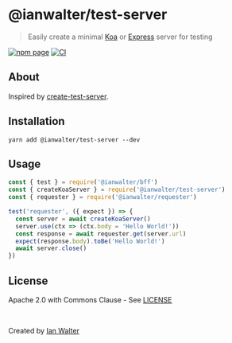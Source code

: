 # @ianwalter/test-server
> Easily create a minimal [Koa][koaUrl] or [Express][expressUrl] server for
> testing

[![npm page][npmImage]][npmUrl]
[![CI][ciImage]][ciUrl]

## About

Inspired by [create-test-server][ctsUrl].

## Installation

```console
yarn add @ianwalter/test-server --dev
```

## Usage

```js
const { test } = require('@ianwalter/bff')
const { createKoaServer } = require('@ianwalter/test-server')
const { requester } = require('@ianwalter/requester')

test('requester', ({ expect }) => {
  const server = await createKoaServer()
  server.use(ctx => (ctx.body = 'Hello World!'))
  const response = await requester.get(server.url)
  expect(response.body).toBe('Hello World!')
  await server.close()
})
```

## License

Apache 2.0 with Commons Clause - See [LICENSE][licenseUrl]

&nbsp;

Created by [Ian Walter](https://iankwalter.com)

[koaUrl]: https://github.com/koajs/koa
[expressUrl]: https://expressjs.com/
[npmImage]: https://img.shields.io/npm/v/@ianwalter/test-server.svg
[npmUrl]: https://www.npmjs.com/package/@ianwalter/test-server
[ciImage]: https://github.com/ianwalter/test-server/workflows/CI/badge.svg
[ciUrl]: https://github.com/ianwalter/test-server/actions
[ctsUrl]: https://github.com/lukechilds/create-test-server
[licenseUrl]: https://github.com/ianwalter/test-server/blob/master/LICENSE
